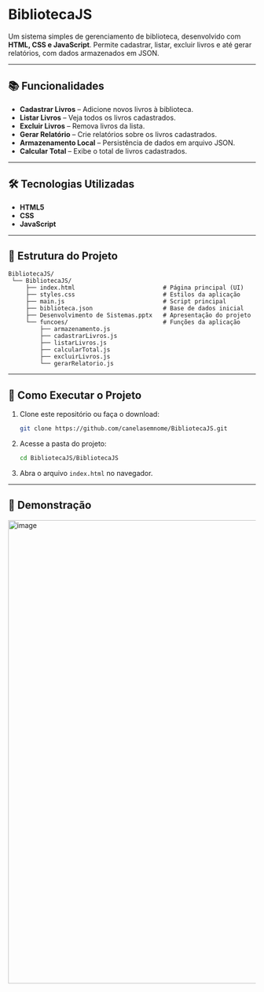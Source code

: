 # BibliotecaJS

Um sistema simples de gerenciamento de biblioteca, desenvolvido com **HTML, CSS e JavaScript**.
Permite cadastrar, listar, excluir livros e até gerar relatórios, com dados armazenados em JSON.

---

## 📚 Funcionalidades

* **Cadastrar Livros** – Adicione novos livros à biblioteca.
* **Listar Livros** – Veja todos os livros cadastrados.
* **Excluir Livros** – Remova livros da lista.
* **Gerar Relatório** – Crie relatórios sobre os livros cadastrados.
* **Armazenamento Local** – Persistência de dados em arquivo JSON.
* **Calcular Total** – Exibe o total de livros cadastrados.

---

## 🛠️ Tecnologias Utilizadas

* **HTML5**
* **CSS**
* **JavaScript**

---

## 📂 Estrutura do Projeto

```
BibliotecaJS/
 └── BibliotecaJS/
     ├── index.html                         # Página principal (UI)
     ├── styles.css                         # Estilos da aplicação
     ├── main.js                            # Script principal
     ├── biblioteca.json                    # Base de dados inicial
     ├── Desenvolvimento de Sistemas.pptx   # Apresentação do projeto
     └── funcoes/                           # Funções da aplicação
         ├── armazenamento.js
         ├── cadastrarLivros.js
         ├── listarLivros.js
         ├── calcularTotal.js
         ├── excluirLivros.js
         └── gerarRelatorio.js
```

---

## 🚀 Como Executar o Projeto

1. Clone este repositório ou faça o download:

   ```bash
   git clone https://github.com/canelasemnome/BibliotecaJS.git
   ```

2. Acesse a pasta do projeto:

   ```bash
   cd BibliotecaJS/BibliotecaJS
   ```

3. Abra o arquivo `index.html` no navegador.

---

## 🎥 Demonstração

<img width="1918" height="941" alt="image" src="https://github.com/user-attachments/assets/a06b79c2-195d-452b-880e-e266dc37888c" />

